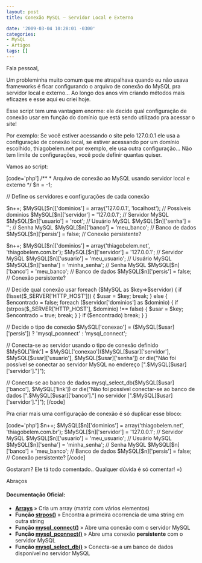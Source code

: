 ```yaml
---
layout: post
title: Conexão MySQL – Servidor Local e Externo

date: '2009-03-04 10:28:01 -0300'
categories:
- MySQL
- Artigos
tags: []
---
```

<p>Fala pessoal,</p>
<p>Um probleminha muito comum que me atrapalhava quando eu não usava frameworks é ficar configurando o arquivo de conexão do MySQL pra servidor local e externo... Ao longo dos anos vim criando métodos mais eficazes e esse aqui eu criei hoje.</p>
<p>Esse script tem uma vantagem enorme: ele decide qual configuração de conexão usar em função do domínio que está sendo utilizado pra acessar o site!</p>
<p>Por exemplo: Se você estiver acessando o site pelo 127.0.0.1 ele usa a configuração de conexão local, se estiver acessando por um domínio escolhido, thiagobelem.net por exemplo, ele usa outra configuração... Não tem limite de configurações, você pode definir quantas quiser.</p>
<p>Vamos ao script:</p>
<p>[code='php']
/**
*  Arquivo de conexão ao MySQL usando servidor local e externo
*/
$n = -1;</p>
<p>// Define os servidores e configurações de cada conexão</p>
<p>$n++;
$MySQL[$n]['dominios']  = array('127.0.0.1', 'localhost'); // Possíveis dominios
$MySQL[$n]['servidor']  = '127.0.0.1'; // Servidor MySQL
$MySQL[$n]['usuario']   = 'root'; // Usuário MySQL
$MySQL[$n]['senha']     = ''; // Senha MySQL
$MySQL[$n]['banco']     = 'meu_banco'; // Banco de dados
$MySQL[$n]['persis']    = false; // Conexão persistente?</p>
<p>$n++;
$MySQL[$n]['dominios']  = array('thiagobelem.net', 'thiagobelem.com.br');
$MySQL[$n]['servidor']  = '127.0.0.1'; // Servidor MySQL
$MySQL[$n]['usuario']   = 'meu_usuario'; // Usuário MySQL
$MySQL[$n]['senha']     = 'minha_senha'; // Senha MySQL
$MySQL[$n]['banco']     = 'meu_banco'; // Banco de dados
$MySQL[$n]['persis']    = false; // Conexão persistente?</p>
<p>// Decide qual conexão usar
foreach ($MySQL as $key=>$servidor) {
    if (!isset($_SERVER['HTTP_HOST'])) {
        $usar = $key;
        break;
    } else {
        $encontrado = false;
        foreach ($servidor['dominios'] as $dominio) {
            if (strpos($_SERVER['HTTP_HOST'], $dominio) !== false) {
              $usar = $key;
              $encontrado = true;
              break;
            }
        }
        if ($encontrado)
            break;
    }
}</p>
<p>// Decide o tipo de conexão
$MySQL['conexao'] = ($MySQL[$usar]['persis']) ? 'mysql_pconnect' : 'mysql_connect';</p>
<p>// Conecta-se ao servidor usando o tipo de conexão definido
$MySQL['link'] = $MySQL['conexao']($MySQL[$usar]['servidor'], $MySQL[$usar]['usuario'], $MySQL[$usar]['senha']) or die("Não foi possível se conectar ao servidor MySQL no endereço [".$MySQL[$usar]['servidor']."]");</p>
<p>// Conecta-se ao banco de dados
mysql_select_db($MySQL[$usar]['banco'], $MySQL['link']) or die("Não foi possível conectar-se ao banco de dados [".$MySQL[$usar]['banco']."] no servidor [".$MySQL[$usar]['servidor']."]");
[/code]</p>
<p>Pra criar mais uma configuração de conexão é só duplicar esse bloco:</p>
<p>[code='php']
$n++;
$MySQL[$n]['dominios']  = array('thiagobelem.net', 'thiagobelem.com.br');
$MySQL[$n]['servidor']  = '127.0.0.1'; // Servidor MySQL
$MySQL[$n]['usuario']   = 'meu_usuario'; // Usuário MySQL
$MySQL[$n]['senha']     = 'minha_senha'; // Senha MySQL
$MySQL[$n]['banco']     = 'meu_banco'; // Banco de dados
$MySQL[$n]['persis']    = false; // Conexão persistente?
[/code]</p>
<p>Gostaram? Ele tá todo comentado.. Qualquer dúvida é só comentar! =)</p>
<p>Abraços</p>
<h4>Documentação Oficial:</h4>
<ul>
<li><strong><a href="http://www.php.net/manual/pt_BR/function.array.php" target="_blank">Arrays</a></strong> » Cria um array (matriz com vários elementos)</li>
<li><strong>Função <a href="http://us3.php.net/strpos" target="_blank">strpos()</a></strong> » Encontra a primeira ocorrencia de uma string em outra string</li>
<li><strong>Função <a href="http://us3.php.net/mysql_connect" target="_blank">mysql_connect()</a></strong> » Abre uma conexão com o servidor MySQL</li>
<li><strong>Função <a href="http://us.php.net/mysql_pconnect" target="_blank">mysql_pconnect()</a></strong> » Abre uma conexão <strong>persistente</strong> com o servidor MySQL</li>
<li><strong>Função <a href="http://us.php.net/mysql_select_db" target="_blank">mysql_select_db()</a></strong> » Conecta-se a um banco de dados disponível no servidor MySQL</li>
</ul>
